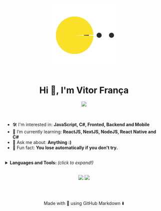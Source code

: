<p align="center">
    <img src="https://raw.githubusercontent.com/Aniket965/Aniket965/master/pacman.svg?sanitize=true" width="200" height="200" />
    <br><br>
</p>

<h1 align="center">Hi 👋, I'm Vitor França</h1>

<p align="center"> 
  <img src="https://profile-counter.glitch.me/vitoorfranca/count.svg" />
</p>
<br>

- 🛠 I'm interested in: **JavaScript, C#, Fronted, Backend and Mobile**
- 🌱 I’m currently learning: **ReactJS, NextJS, NodeJS, React Native and C#**
- 💬 Ask me about: **Anything :)**
- 💎 Fun fact: **You lose automatically if you don't try.**
<br>

<details>
  <summary> <b> Languages and Tools: </b> <i>(click to expand!)</i> </summary>
  
  <br>
    <p align="center">
        <img src="https://raw.githubusercontent.com/devicons/devicon/master/icons/javascript/javascript-original.svg" alt="javascript" width="40" height="40"/>
        <img src="https://raw.githubusercontent.com/devicons/devicon/master/icons/typescript/typescript-original.svg" alt="typescript" width="40" height="40"/>
        <img src="https://raw.githubusercontent.com/devicons/devicon/master/icons/react/react-original-wordmark.svg" alt="react" width="40" height="40"/>
        <img src="https://cdn.worldvectorlogo.com/logos/nextjs-3.svg" alt="nextjs" width="40" height="40"/>
        <img src="https://raw.githubusercontent.com/devicons/devicon/master/icons/nodejs/nodejs-original-wordmark.svg" alt="nodejs" width="40" height="40"/>
        <img src="https://raw.githubusercontent.com/devicons/devicon/master/icons/mongodb/mongodb-original-wordmark.svg" alt="mongodb" width="40" height="40"/>
        <img src="https://raw.githubusercontent.com/devicons/devicon/master/icons/csharp/csharp-original.svg" alt="csharp" width="40" height="40"/>
        <img src="https://raw.githubusercontent.com/devicons/devicon/master/icons/dot-net/dot-net-original-wordmark.svg" alt="dotnet" width="40" height="40"/>
        <img src="https://raw.githubusercontent.com/devicons/devicon/master/icons/electron/electron-original.svg" alt="electron" width="40" height="40"/>
        <img src="https://www.vectorlogo.zone/logos/pptrdev/pptrdev-official.svg" alt="puppeteer" width="40" height="40"/>
    </p>
  <br>
</details>
<br>

<p align="center">
  <a href="https://github.com/vitoorfranca"></a>
  <img height="180em" src="https://github-readme-stats.vercel.app/api?username=vitoorfranca&show_icons=true&theme=onedark&include_all_commits=true&count_private=true"/>
  <img height="180em" src="https://github-readme-stats.vercel.app/api/top-langs/?username=vitoorfranca&layout=compact&langs_count=16&theme=onedark"/>
</p>
<br><br>

<p align="center">
    Made with 💙  using GitHub Markdown  ⬇️
</p>